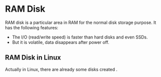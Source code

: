 # RAM Disk

RAM disk is a particular area in RAM for the normal disk storage purpose. It has the following features:

- The I/O (read/write speed) is faster than hard disks and even SSDs.
- But it is volatile, data disappears after power off.

## RAM Disk in Linux

Actually in Linux, there are already some disks created .